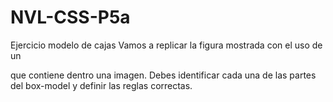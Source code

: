 # NVL-CSS-P5a
Ejercicio modelo de cajas
Vamos a replicar la figura mostrada con el uso de un <div> que contiene dentro una imagen. 
Debes identificar cada una de las partes del box-model y definir las reglas correctas.
